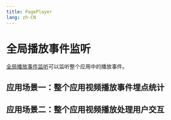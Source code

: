 ```yaml
---
title: PagePlayer
lang: zh-CN
---
```


# 全局播放事件监听

[全局播放事件监听](/zh-CN/component/player-manager/global-event)可以监听整个应用中的播放事件。

## 应用场景一：整个应用视频播放事件埋点统计

## 应用场景二：整个应用视频播放处理用户交互












